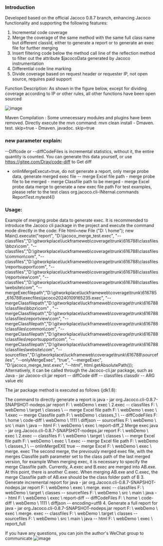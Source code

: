 ### Introduction

Developed based on the official Jacoco 0.8.7 branch, enhancing Jacoco functionality and supporting the following features:
1. Incremental code coverage
2. Merge the coverage of the same method with the same full class name but different classId, either to generate a report or to generate an exec file for further merging
3. Insert filtering code below the method call line of the reflection method to filter out the attribute $jacocoData generated by Jacoco instrumentation
4. Differential code line marking
5. Divide coverage based on request header or requester IP, not open source, requires paid support

Function Description: As shown in the figure below, except for dividing coverage according to IP or other rules, all other functions have been open sourced 

![image](https://github.com/user-attachments/assets/efaf3c5f-7196-493d-9f58-23222a4736e1)

Maven Compilation : Some unnecessary modules and plugins have been removed. Directly execute the mvn command: mvn clean install - Dmaven. test. skip=true - Dmaven. javadoc. skip=true

### new parameter explain:

--Diffcode or --diffCodeFiles is incremental statistics, without it, the entire quantity is counted. You can generate this data yourself, or use https://gitee.com/Dray/code-diff to Get diff 
- onlinMergeExecut=true, do not generate a report, only merge probe data, generate merged exec file 
-- merge Excel file path - merge probe file to be merged - merge Classfile path to be merged - merge Excel probe data merge to generate a new exec file path
For test examples, please refer to the test class org.jacoco.cli-INternal.commands ReportTest.mytest4()

### Usage:

Example of merging probe data to generate exec. It is recommended to introduce the Jacoco cli package in the project and execute the command mode directly in the code: File html=new File ("D: \ home"); new Main().execute("report", "D:\jacoco_merge_test.exec", "--classfiles","D:\gitworkplace\luckframeweb\coverage\trunk\616788\classfiles\bbzx\com", "--classfiles","D:\gitworkplace\luckframeweb\coverage\trunk\616788\classfiles\common\com", "--classfiles","D:\gitworkplace\luckframeweb\coverage\trunk\616788\classfiles\reportsupport\com", "--classfiles","D:\gitworkplace\luckframeweb\coverage\trunk\616788\classfiles\reportview\com", "--classfiles","D:\gitworkplace\luckframeweb\coverage\trunk\616788\classfiles\website\com", "--mergeExecfilepath","D:\gitworkplace\luckframeweb\coverage\trunk\616785_616788\execfiles\jacoco20240109165235.exec", "--mergeClassfilepath","D:\gitworkplace\luckframeweb\coverage\trunk\616788\classfiles\bbzx\com" , "--mergeClassfilepath","D:\gitworkplace\luckframeweb\coverage\trunk\616788\classfiles\reportview\com", "--mergeClassfilepath","D:\gitworkplace\luckframeweb\coverage\trunk\616788\classfiles\common\com", "--mergeClassfilepath","D:\gitworkplace\luckframeweb\coverage\trunk\616788\classfiles\reportsupport\com", "--mergeClassfilepath","D:\gitworkplace\luckframeweb\coverage\trunk\616788\classfiles\website\com", "--sourcefiles","D:\gitworkplace\luckframeweb\coverage\trunk\616788\sourcefiles", "--onlyMergeExec", "true", "--mergeExec", "D:\jacoco_merge_test.exec", "--html", html.getAbsolutePath());  Alternatively, it can be called through the Jacoco-cli.jar package, such as Java - jar Jacoco-cli.jar report -- diffCode diff -- classfiles classdir -- ARG value etc

The jar package method is executed as follows (jdk1.8):

The command to directly generate a report is java - jar org.Jacoco.cli-0.8.7-SNAPSHOT-nodeps.jar report F: \ webDemo \ exec \ 2.exec -- classfiles F: \ webDemo \ target \ classes \ -- merge Excel file path F: \ webDemo \ exec \ 1.exec -- merge Classfile path F: \ webDemo \ classes_1 \ -- diffCodeFiles F: \ home \ code-diff \ webDemo \ 1111 \ diffjson -- sourcefiles F: \ webDemo \ src \ main \ java -- html F: \ webDemo \ exec \ report-diff_2
Merge exec java - jar org.Jacoco.cli-0.8.7-SNAPSHOT-nodeps.jar report F: \ webDemo \ exec \ 2.exec -- classfiles F: \ webDemo \ target \ classes \ -- merge Excel file path F: \ webDemo \ exec \ 1.exec -- merge Excel file path F: \ webDemo \ classes_1 \ -- onlinMergeEXE true -- merge Excel F: \ webDemo \ exec \ merge. exec
The second merge, the previously merged exec file, with the merges Classfile path parameter set to the class path of the last merged version, for example
When merging exec, it is necessary to specify the merge Classfile path. Currently, A.exec and B.exec are merged into AB.exe. At this point, there is another C.exec. When merging AB.exe and C.exec, the merge Classfile path of AB.exe should be the class folder path of B
3. Generate incremental report for java - jar org.Jacoco.cli-0.8.7-SNAPSHOT-nodeps.jar report F: \ webDemo \ exec \ merge. exec -- classfiles F: \ webDemo \ target \ classes -- sourcefiles F: \ webDemo \ src \ main \ java -- html F: \ webDemo \ exec \ report-diff -- diffCodeFiles F: \ home \ code-diff \ webDemo \ 1111 \ diffjson -- encoding=utf8
4. Generate a full report for java - jar org.Jacoco.cli-0.8.7-SNAPSHOT-nodeps.jar report F: \ webDemo \ exec \ merge. exec -- classfiles F: \ webDemo \ target \ classes -- sourcefiles F: \ webDemo \ src \ main \ java -- html F: \ webDemo \ exec \ report_full

If you have any questions, you can join the author's WeChat group to communicate
![image](https://github.com/user-attachments/assets/a02c5b59-0999-45ef-b0b5-754dfabdb472)

